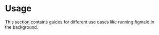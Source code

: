 # Usage

This section contains guides for different use cases like running figmaid in the background.